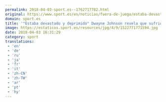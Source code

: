 ```yaml
---
permalink: 2018-04-03-sport.es--1762717782.html
original: https://www.sport.es/es/noticias/fuera-de-juego/estaba-devastado-deprimido-dwayne-johnson-revela-que-sufrio-depresion-6732119?utm_source=rss-noticias&utm_medium=feed&utm_campaign=fuera-de-juego
domain: sport.es
title: '"Estaba devastado y deprimido" Dwayne Johnson revela que sufrió depres'
image: https://estaticos.sport.es/resources/jpg/4/9/1522771771594.jpg
date: 2018-04-03 16:31:29
category: sport
translations: 
 - 'en'
 - 'de'
 - 'ru'
 - 'ja'
 - 'fr'
 - 'it'
 - 'zh-CN'
 - 'zh-TW'
 - 'ar'
 - 'pt'
 - 'hy'
---
```


